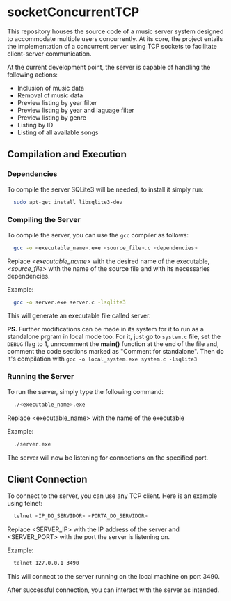 # socketConcurrentTCP
This repository houses the source code of a music server system designed to accommodate multiple users concurrently. At its core, the project entails the implementation of a concurrent server using TCP sockets to facilitate client-server communication.

At the current development point, the server is capable of handling the following actions:
- Inclusion of music data
- Removal of music data
- Preview listing by year filter
- Preview listing by year and laguage filter
- Preview listing by genre
- Listing by ID
- Listing of all available songs

## Compilation and Execution

### Dependencies

To compile the server SQLite3 will be needed, to install it simply run:
```bash
  sudo apt-get install libsqlite3-dev
```

### Compiling the Server

To compile the server, you can use the `gcc` compiler as follows:
```bash
  gcc -o <executable_name>.exe <source_file>.c <dependencies>
```
Replace *<executable_name>* with the desired name of the executable, *<source_file>* with the name of the source file and *<dependencies>* with its necessaries dependencies.

Example:
```bash
  gcc -o server.exe server.c -lsqlite3
```

This will generate an executable file called server. 

<b>PS.</b> Further modifications can be made in its system for it to run as a standalone prgram in local mode too. For it, just go to `system.c` file, set the `DEBUG` flag to 1, unncomment the <b>main()</b> function at the end of the file and, comment the code sections marked as "Comment for standalone". Then do it's compilation with `gcc -o local_system.exe system.c -lsqlite3`

### Running the Server
To run the server, simply type the following command:

```bash
  ./<executable_name>.exe
```
Replace <executable_name> with the name of the executable

Example:
```bash
  ./server.exe
```
The server will now be listening for connections on the specified port.

## Client Connection
To connect to the server, you can use any TCP client. Here is an example using telnet:

```bash
  telnet <IP_DO_SERVIDOR> <PORTA_DO_SERVIDOR>
```
Replace <SERVER_IP> with the IP address of the server and <SERVER_PORT> with the port the server is listening on.

Example:
```bash
  telnet 127.0.0.1 3490
```
This will connect to the server running on the local machine on port 3490.

After successful connection, you can interact with the server as intended.